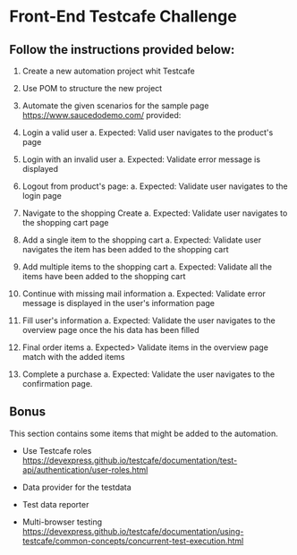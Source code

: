 # Front-End Testcafe Challenge

## Follow the instructions provided below:

1. Create a new automation project whit Testcafe
2. Use POM to structure the new project
3. Automate the given scenarios for the sample page https://www.saucedodemo.com/ provided:

4. Login a valid user
   a. Expected: Valid user navigates to the product's page

5. Login with an invalid user
   a. Expected: Validate error message is displayed

6. Logout from product's page:
   a. Expected: Validate user navigates to the login page

7. Navigate to the shopping Create
   a. Expected:
   Validate user navigates to the shopping cart page

8. Add a single item to the shopping cart
   a. Expected: Validate user navigates the item has been added to the shopping cart

9. Add multiple items to the shopping cart
   a. Expected: Validate all the items have been added to the shopping cart

10. Continue with missing mail information
    a. Expected: Validate error message is displayed in the user's information page

11. Fill user's information
    a. Expected: Validate the user navigates to the overview page once the his data has been filled

12. Final order items
    a. Expected> Validate items in the overview page match with the added items

13. Complete a purchase
    a. Expected: Validate the user navigates to the confirmation page.

## Bonus

This section contains some items that might be added to the automation.

- Use Testcafe roles
  https://devexpress.github.io/testcafe/documentation/test-api/authentication/user-roles.html

- Data provider for the testdata
- Test data reporter
- Multi-browser testing
  https://devexpress.github.io/testcafe/documentation/using-testcafe/common-concepts/concurrent-test-execution.html
